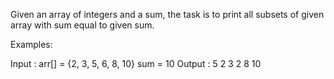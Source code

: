 Given an array of integers and a sum, the task is to print all subsets of given array with sum equal to given sum.

Examples:

Input : arr[] = {2, 3, 5, 6, 8, 10}
        sum = 10
Output : 5 2 3
         2 8
         10
